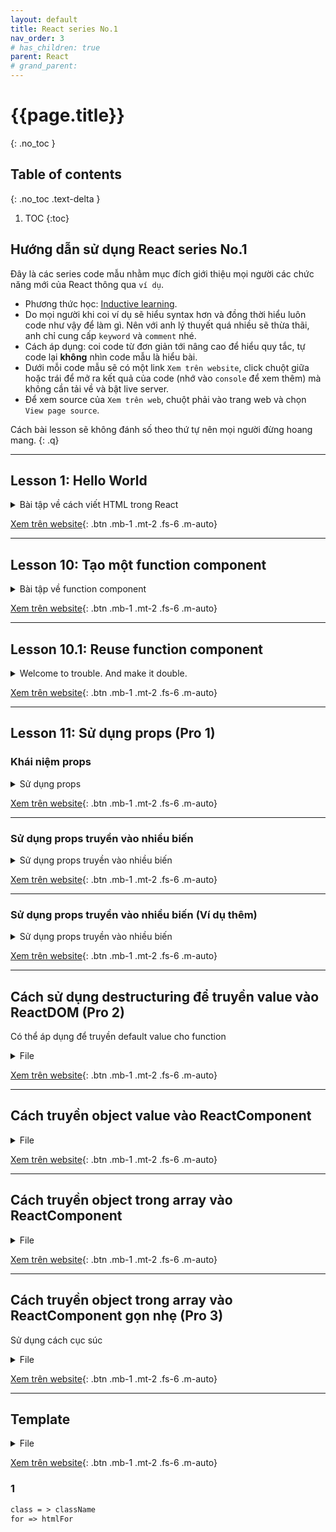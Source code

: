 ```yaml
---
layout: default
title: React series No.1
nav_order: 3
# has_children: true
parent: React
# grand_parent:
---
```


<!-- markdownlint-disable MD025-->
# {{page.title}}
{: .no_toc }

## Table of contents
{: .no_toc .text-delta }

1. TOC
{:toc}
<!-- markdownlint-enable MD025-->

## Hướng dẫn sử dụng React series No.1

Đây là các series code mẫu nhằm mục đích giới thiệu mọi người các chức năng mới của React thông qua `ví dụ`.

- Phương thức học: [Inductive learning](https://www.netlanguages.com/blog/index.php/2017/06/28/what-is-inductive-learning/#:~:text=Inductive%20learning%2C%20also%20known%20as,they%20then%20need%20to%20apply.).
- Do mọi người khi coi ví dụ sẽ hiểu syntax hơn và đồng thời hiểu luôn code như vậy để làm gì. Nên với anh lý thuyết quá nhiều sẽ thừa thãi, anh chỉ cung cấp `keyword` và `comment` nhé.
- Cách áp dụng: coi code từ đơn giản tới nâng cao để hiểu quy tắc, tự code lại **không** nhìn code mẫu là hiểu bài.
- Dưới mỗi code mẫu sẽ có một link `Xem trên website`, click chuột giữa hoặc trái để mở ra kết quả của code (nhớ vào `console` để xem thêm) mà không cần tải về và bật live server.
- Để xem source của `Xem trên web`, chuột phải vào trang web và chọn `View page source`.

Cách bài lesson sẽ không đánh số theo thứ tự nên mọi người đừng hoang mang.
{: .q}

---

## Lesson 1: Hello World

<!-- !Bài tập về cách viết HTML trong React -->
<details markdown="block">
  <summary>
    Bài tập về cách viết HTML trong React
  </summary>
```html
<!DOCTYPE html>
<html lang="en">
    <head>
        <meta charset="UTF-8" />
        <meta http-equiv="X-UA-Compatible" content="IE=edge" />
        <meta name="viewport" content="width=device-width, initial-scale=1.0" />
        <title>Document</title>
        <!-- Import thư viện React -->
        <script
            src="https://unpkg.com/react@17/umd/react.development.js"
            crossorigin
        ></script>
        <!-- Import thư viện ReactDOM -->
        <script
            src="https://unpkg.com/react-dom@17/umd/react-dom.development.js"
            crossorigin
        ></script>
        <!-- Import thư viện ReactBabel -->
        <script src="https://unpkg.com/babel-standalone@6/babel.min.js"></script>
    </head>
    <body>
        <div id="root"></div>
        <script type="text/babel">
            // Xem kỹ phần bên dưới, cách viết function sẽ không đổi
            // Nhớ rằng để trả về giá trị, function cần return
            // Xem kỹ xem chúng ta return gì
            // Xem kỹ method ReactDOM.render, những gì thuộc về React đều
            // viết hoa chữ cái đầu ở mỗi từ, không cách
            function App() {
                return <div>Hello World</div>
            }
            ReactDOM.render(<App />, document.getElementById("root"))
        </script>
    </body>
</html>
```
</details>

[Xem trên website](https://ftu2-student-association.github.io/official-materials/materials\React\F8\[0].html){: .btn .mb-1 .mt-2 .fs-6 .m-auto}

---

## Lesson 10: Tạo một function component

<!-- !Bài tập về function component -->
<details markdown="block">
  <summary>
    Bài tập về function component
  </summary>
```html
<!DOCTYPE html>
<html lang="en">
    <head>
        <meta charset="UTF-8" />
        <meta http-equiv="X-UA-Compatible" content="IE=edge" />
        <meta name="viewport" content="width=device-width, initial-scale=1.0" />
        <title>Document</title>
        <script
            src="https://unpkg.com/react@17/umd/react.development.js"
            crossorigin
        ></script>
        <script
            src="https://unpkg.com/react-dom@17/umd/react-dom.development.js"
            crossorigin
        ></script>
        <script src="https://unpkg.com/babel-standalone@6/babel.min.js"></script>
    </head>
    <body>
        <div id="root"></div>
        <script type="text/babel">
            function ReuseMe() {
                return (
                    //Thử bỏ tag React.Fragment xem chuyện gì sẽ xảy ra
                    <React.Fragment>
                        <div>Hello World</div>
                        <p>Hello World again</p>
                        <img
                            src="https://i.pinimg.com/originals/89/80/72/898072bc408d7f5ce7d815fcebf90e0c.jpg"
                            alt="Nope"
                        />
                    </React.Fragment>
                )
            }
            function App() {
                // Cách thêm DOM element vào website và chèn vào
                // function khác như dưới đây bằng cách sử dụng function
                // gọi là Function component
                // Nếu không có gì đặc biệt mọi người nên sử dụng cách này
                // thay cho Class component (google please)
                return (
                    <div>
                        <ReuseMe />
                    </div>
                )
            }
            ReactDOM.render(<App />, document.getElementById("root"))
        </script>
    </body>
</html>
```
</details>

[Xem trên website](https://ftu2-student-association.github.io/official-materials/materials\React\F8\[10]-0.html){: .btn .mb-1 .mt-2 .fs-6 .m-auto}

---
## Lesson 10.1: Reuse function component

<!-- !Bài tập về function component -->
<details markdown="block">
  <summary>
    Welcome to trouble. And make it double.
  </summary>
```html
<!DOCTYPE html>
<html lang="en">
    <head>
        <meta charset="UTF-8" />
        <meta http-equiv="X-UA-Compatible" content="IE=edge" />
        <meta name="viewport" content="width=device-width, initial-scale=1.0" />
        <title>Document</title>
        <script
            src="https://unpkg.com/react@17/umd/react.development.js"
            crossorigin
        ></script>
        <script
            src="https://unpkg.com/react-dom@17/umd/react-dom.development.js"
            crossorigin
        ></script>
        <script src="https://unpkg.com/babel-standalone@6/babel.min.js"></script>
    </head>
    <body>
        <div id="root"></div>
        <script type="text/babel">
            function ReuseMe() {
                return (
                    //Thử bỏ tag React.Fragment xem chuyện gì sẽ xảy ra
                    <React.Fragment>
                        <div>Hello World</div>
                        <p>Hello World again</p>
                        <img
                            src="https://i.pinimg.com/originals/89/80/72/898072bc408d7f5ce7d815fcebf90e0c.jpg"
                            alt="Nope"
                        />
                    </React.Fragment>
                )
            }
            function App() {
                // Cách thêm DOM element vào website và chèn vào
                // function khác như dưới đây bằng cách sử dụng function
                // gọi là Function component
                // Nếu không có gì đặc biệt mọi người nên sử dụng cách này
                // thay cho Class component (google please)
                return (
                    <div>
                        <ReuseMe />
                        <ReuseMe />
                    </div>
                )
            }
            ReactDOM.render(<App />, document.getElementById("root"))
        </script>
    </body>
</html>
```
</details>

[Xem trên website](https://ftu2-student-association.github.io/official-materials/materials\React\F8\[10]-1.html){: .btn .mb-1 .mt-2 .fs-6 .m-auto}

---

## Lesson 11: Sử dụng props (Pro 1)

### Khái niệm props

<!-- ! -->
<details markdown="block">
  <summary>
    Sử dụng props
  </summary>
```html
<!DOCTYPE html>
<html lang="en">
    <head>
        <meta charset="UTF-8" />
        <meta http-equiv="X-UA-Compatible" content="IE=edge" />
        <meta name="viewport" content="width=device-width, initial-scale=1.0" />
        <title>Document</title>
        <script
            src="https://unpkg.com/react@17/umd/react.development.js"
            crossorigin
        ></script>
        <script
            src="https://unpkg.com/react-dom@17/umd/react-dom.development.js"
            crossorigin
        ></script>
        <script src="https://unpkg.com/babel-standalone@6/babel.min.js"></script>
    </head>
    <body>
        <div id="root"></div>
        <script type="text/babel">
            // props ở đây chỉ chung tất cả những thứ được truyền vào, nên props
            // hiện tại đang là object. Để lấy propety từ object ta xài .
            function ConsoleLogMyName(props) {
                return <div>{props.nameTo}</div>
            }
            // Nếu không là function component, tạo biến với tên định dạng JavaScript
            let myName = "Earth-606"
            // Để ý dấu ngoặc nhọn {}, dấu này sẽ được sử dụng khi muốn truyền một giá
            // trị JavaScript vào ReactDOM (khi truyền vào HTML element ta luôn xài {})
            function App() {
                return (
                    <div id="wrapper">
                        <ConsoleLogMyName nameTo={myName} />
                    </div>
                )
            }
            // Biến nameTo sẽ truyền lên thế chỗ props ở trên
            ReactDOM.render(<App />, document.getElementById("root"))
        </script>
    </body>
</html>
```
</details>

[Xem trên website](https://ftu2-student-association.github.io/official-materials/materials\React\F8\[11]-0.html){: .btn .mb-1 .mt-2 .fs-6 .m-auto}

---

### Sử dụng props truyền vào nhiều biến

<!-- ! -->
<details markdown="block">
  <summary>
    Sử dụng props truyền vào nhiều biến
  </summary>
```html
<!DOCTYPE html>
<html lang="en">
    <head>
        <meta charset="UTF-8" />
        <meta http-equiv="X-UA-Compatible" content="IE=edge" />
        <meta name="viewport" content="width=device-width, initial-scale=1.0" />
        <title>Document</title>
        <script
            src="https://unpkg.com/react@17/umd/react.development.js"
            crossorigin
        ></script>
        <script
            src="https://unpkg.com/react-dom@17/umd/react-dom.development.js"
            crossorigin
        ></script>
        <script src="https://unpkg.com/babel-standalone@6/babel.min.js"></script>
    </head>
    <body>
        <div id="root"></div>
        <script type="text/babel">
            // Nhớ sử dụng React.Fragment hoặc div để bao bên ngoài return
            // Nhìn vào phép trừ được sử dụng như thế nào
            // Nhìn vào để thấy tại sao props lại cần thiết
            function ConsoleLogMyName(props) {
                return (
                    <React.Fragment>
                        <div>{props.nameTo}</div>
                        <div>{props.age}</div>
                        <div>{props.price - 9}</div>
                    </React.Fragment>
                )
            }
            // Quy tắc thêm dấu {} - Truyền giá trị là biến hoặc số vào ReactDOM
            // Các biến được nhận + mới tạo như nameTo vẫn đặt tên giống JS,
            // không hoa chữ cái đầu
            // Tóm tắt: in hoa chữ đầu khi là ReactComponent như App()
            let myName = "Earth-606"
            function App() {
                return (
                    <div id="wrapper">
                        <ConsoleLogMyName
                            nameTo={myName}
                            age="Em chưa 19"
                            price={10}
                        />
                    </div>
                )
            }
            ReactDOM.render(<App />, document.getElementById("root"))
        </script>
    </body>
</html>
```

</details>

[Xem trên website](https://ftu2-student-association.github.io/official-materials/materials\React\F8\[11]-1.html){: .btn .mb-1 .mt-2 .fs-6 .m-auto}

---

### Sử dụng props truyền vào nhiều biến (Ví dụ thêm)

<!-- ! -->
<details markdown="block">
  <summary>
    Sử dụng props truyền vào nhiều biến
  </summary>
```html
<!DOCTYPE html>
<html lang="en">
    <head>
        <meta charset="UTF-8" />
        <meta http-equiv="X-UA-Compatible" content="IE=edge" />
        <meta name="viewport" content="width=device-width, initial-scale=1.0" />
        <title>Document</title>
        <script
            src="https://unpkg.com/react@17/umd/react.development.js"
            crossorigin
        ></script>
        <script
            src="https://unpkg.com/react-dom@17/umd/react-dom.development.js"
            crossorigin
        ></script>
        <script src="https://unpkg.com/babel-standalone@6/babel.min.js"></script>
    </head>
    <body>
        <div id="root"></div>
        <script type="text/babel">
            function ConsoleLogMyName(props) {
                return (
                    <React.Fragment>
                        <div>{props.nameTo}</div>
                        <div>{props.age}</div>
                        <div>{props.price - 9}</div>
                        <div>{props.myObject.joke}</div>
                        <div>{props.myObject.monet}</div>
                        <div>{props.myArray2[2]}</div>
                        <div>{props.myArray2[4]}</div>
                    </React.Fragment>
                )
            }
            let myName = "Earth-606"
            let myAge = {
                joke: "none",
                monet: "not yet",
            }
            let myPrice = 10
            let myArrray = [4, 5, 8]
            function App() {
                return (
                    <div id="wrapper">
                        <ConsoleLogMyName
                            nameTo={myName}
                            age="Em chưa 19"
                            price={myPrice}
                            myObject={myAge}
                            myArray2={myArrray}
                        />
                    </div>
                )
            }
            ReactDOM.render(<App />, document.getElementById("root"))
        </script>
    </body>
</html>
```

</details>

[Xem trên website](https://ftu2-student-association.github.io/official-materials/materials\React\F8\[11]-2.html){: .btn .mb-1 .mt-2 .fs-6 .m-auto}

---

## Cách sử dụng destructuring để truyền value vào ReactDOM (Pro 2)

Có thể áp dụng để truyền default value cho function

<!-- ! -->
<details markdown="block">
  <summary>
    File
  </summary>
```html
a
```

</details>

[Xem trên website](https://ftu2-student-association.github.io/official-materials/){: .btn .mb-1 .mt-2 .fs-6 .m-auto}

---

## Cách truyền object value vào ReactComponent

<!-- ! -->
<details markdown="block">
  <summary>
    File
  </summary>
```html
a
```

</details>

[Xem trên website](https://ftu2-student-association.github.io/official-materials/){: .btn .mb-1 .mt-2 .fs-6 .m-auto}

---

## Cách truyền object trong array vào ReactComponent

<!-- ! -->
<details markdown="block">
  <summary>
    File
  </summary>
```html
a
```

</details>

[Xem trên website](https://ftu2-student-association.github.io/official-materials/){: .btn .mb-1 .mt-2 .fs-6 .m-auto}

---

## Cách truyền object trong array vào ReactComponent gọn nhẹ (Pro 3)

Sử dụng cách cục súc

<!-- ! -->
<details markdown="block">
  <summary>
    File
  </summary>
```html
a
```

</details>

[Xem trên website](https://ftu2-student-association.github.io/official-materials/){: .btn .mb-1 .mt-2 .fs-6 .m-auto}

---

## Template

<!-- ! -->
<details markdown="block">
  <summary>
    File
  </summary>
```html
a
```

</details>

[Xem trên website](https://ftu2-student-association.github.io/official-materials/){: .btn .mb-1 .mt-2 .fs-6 .m-auto}

### 1

```markdown
class = > className
for => htmlFor
```
